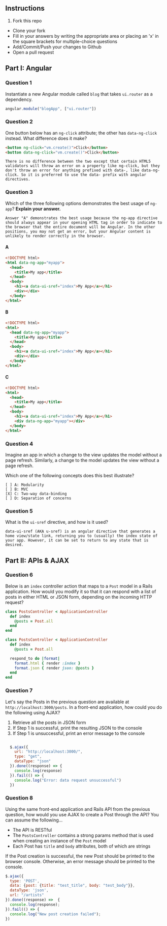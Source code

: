 ## Instructions

1. Fork this repo
- Clone your fork
- Fill in your answers by writing the appropriate area or placing an 'x' in the square brackets for multiple-choice questions
- Add/Commit/Push your changes to Github
- Open a pull request

## Part I: Angular

### Question 1

Instantiate a new Angular module called `blog` that takes `ui.router` as a dependency.

```js
angular.module("blogApp", ["ui.router"])
```

### Question 2

One button below has an `ng-click` attribute; the other has `data-ng-click` instead. What difference does it make?

```html
<button ng-click="vm.create()">Click</button>
<button data-ng-click="vm.create()">Click</button>
```

```text
There is no difference between the two except that certain HTML5 validators will throw an error on a property like ng-click, but they don't throw an error for anything prefixed with data-, like data-ng-click. So it is preferred to use the data- prefix with angular directives.
```

### Question 3

Which of the three following options demonstrates the best usage of `ng-app`? **Explain your answer.**

```text
Answer "A" demonstrates the best usage because the ng-app directive should always appear in your opening HTML tag in order to indicate to the browser that the entire document will be Angular. In the other positions, you may not get an error, but your Angular content is unlikely to render correctly in the browser.
```

#### A

```html
<!DOCTYPE html>
<html data-ng-app="myapp">
  <head>
    <title>My app</title>
  </head>
  <body>
    <h1><a data-ui-sref="index">My App</a></h1>
    <div></div>
  </body>
</html>
```

#### B

```html
<!DOCTYPE html>
<html>
  <head data-ng-app="myapp">
    <title>My app</title>
  </head>
  <body>
    <h1><a data-ui-sref="index">My App</a></h1>
    <div></div>
  </body>
</html>
```

#### C

```html
<!DOCTYPE html>
<html>
  <head>
    <title>My app</title>
  </head>
  <body>
    <h1><a data-ui-sref="index">My App</a></h1>
    <div data-ng-app="myapp"></div>
  </body>
</html>
```

### Question 4

Imagine an app in which a change to the view updates the model without a page refresh. Similarly, a change to the model updates the view without a page refresh.

Which one of the following concepts does this best illustrate?

```
[ ] A: Modularity
[ ] B: MVC
[X] C: Two-way data-binding
[ ] D: Separation of concerns
```

### Question 5

What is the `ui-sref` directive, and how is it used?

```text
data-ui-sref (AKA u-sref) is an angular directive that generates a home view/state link, returning you to (usually) the index state of your app. However, it can be set to return to any state that is desired.
```

## Part II: APIs & AJAX

### Question 6

Below is an `index` controller action that maps to a `Post` model in a Rails application. How would you modify it so that it can respond with a list of posts in either HTML or JSON form, depending on the incoming HTTP request?

```rb
class PostsController < ApplicationController
  def index
    @posts = Post.all
  end
end
```

```rb
class PostsController < ApplicationController
  def index
    @posts = Post.all

  respond_to do |format|
    format.html { render :index }
    format.json { render json: @posts }
  end
end
```

### Question 7

Let's say the Posts in the previous question are available at `http://localhost:3000/posts`. In a front-end application, how could you do the following using AJAX?
  1. Retrieve all the posts in JSON form
  2. If Step 1 is successful, print the resulting JSON to the console
  3. If Step 1 is unsuccessful, print an error message to the console

```js

  $.ajax({
    url: "http://localhost:3000/",
    type: "get",
    dataType: "json"
  }).done((response) => {
    console.log(response)
  }).fail(() => {
    console.log("Error: data request unsuccessful")
  })
```

### Question 8

Using the same front-end application and Rails API from the previous question, how would you use AJAX to create a Post through the API? You can assume the following...
* The API is RESTful
* The `PostsController` contains a strong params method that is used when creating an instance of the `Post` model
* Each Post has `title` and `body` attributes, both of which are strings

If the Post creation is successful, the new Post should be printed to the browser console. Otherwise, an error message should be printed to the console.

```js
$.ajax({
  type: 'POST',
  data: {post: {title: "test_title", body: "test_body"}},
  dataType: 'json',
  url: "/artists"
}).done((response) =>  {
  console.log(response);
}).fail(() => {
  console.log("New post creation failed");
})

```
